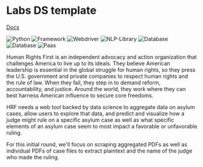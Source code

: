 # Labs DS template
[Docs](https://docs.labs.lambdaschool.com/data-science/)

![Python](https://img.shields.io/badge/Python-3.8-blueviolet)
![Framework](https://img.shields.io/badge/Framework-FastAPI-red)
![Webdriver](https://img.shields.io/badge/Webdriver-Selenium-green)
![NLP-Library](https://img.shields.io/badge/Spacy-cyan)
![Database](https://img.shields.io/badge/Database-AWS_S3-peach)
![Database](https://img.shields.io/badge/Database-AWS_RDS_PostgreSQL-yellow)
![Paas](https://img.shields.io/badge/Paas-AWS-Elastic-Beanstalk-orange)

Human Rights First is an independent advocacy and action organization that challenges America to live up to its ideals. They believe American leadership is essential in the global struggle for human rights, so they press the U.S. government and private companies to respect human rights and the rule of law. When they fail, they step in to demand reform, accountability, and justice. Around the world, they work where they can best harness American influence to secure core freedoms.

HRF needs a web tool backed by data science to aggregate data on asylum cases, allow users to explore that data, and predict and visualize how a judge might rule on a specific asylum case as well as what specific elements of an asylum case seem to most impact a favorable or unfavorable ruling.

For this initial round, we'll focus on scraping aggregated PDFs as well as individual PDFs of case files to extract plaintext and the name of the judge who made the ruling.
